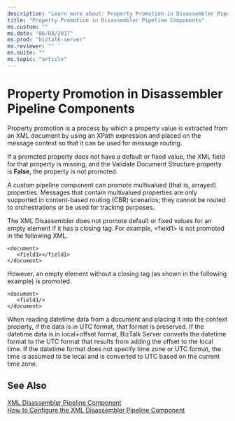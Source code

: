 ```yaml
---
description: "Learn more about: Property Promotion in Disassembler Pipeline Components"
title: "Property Promotion in Disassembler Pipeline Components"
ms.custom: ""
ms.date: "06/08/2017"
ms.prod: "biztalk-server"
ms.reviewer: ""
ms.suite: ""
ms.topic: "article"
---
```

# Property Promotion in Disassembler Pipeline Components
Property promotion is a process by which a property value is extracted from an XML document by using an XPath expression and placed on the message context so that it can be used for message routing.  
  
 If a promoted property does not have a default or fixed value, the XML field for that property is missing, and the Validate Document Structure property is **False**, the property is not promoted.  
  
 A custom pipeline component can promote multivalued (that is, arrayed) properties. Messages that contain multivalued properties are only supported in content-based routing (CBR) scenarios; they cannot be routed to orchestrations or be used for tracking purposes.  
  
 The XML Disassembler does not promote default or fixed values for an empty element if it has a closing tag. For example, \<field1\> is not promoted in the following XML.  
  
```  
<document>  
   <field1></field1>  
</document>  
```  
  
 However, an empty element without a closing tag (as shown in the following example) is promoted.  
  
```  
<document>  
   <field1/>  
</document>  
```  
  
 When reading datetime data from a document and placing it into the context property, if the data is in UTC format, that format is preserved. If the datetime data is in local+offset format, BizTalk Server converts the datetime format to the UTC format that results from adding the offset to the local time. If the datetime format does not specify time zone or UTC format, the time is assumed to be local and is converted to UTC based on the current time zone.  
  
## See Also  
 [XML Disassembler Pipeline Component](../core/xml-disassembler-pipeline-component.md)   
 [How to Configure the XML Disassembler Pipeline Component](../core/how-to-configure-the-xml-disassembler-pipeline-component.md)
